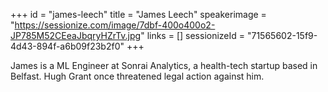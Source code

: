 +++
id = "james-leech"
title = "James Leech"
speakerimage = "https://sessionize.com/image/7dbf-400o400o2-JP785M52CEeaJbqryHZrTv.jpg"
links = []
sessionizeId = "71565602-15f9-4d43-894f-a6b09f23b2f0"
+++

James is a ML Engineer at Sonrai Analytics, a health-tech startup based in Belfast. Hugh Grant once threatened legal action against him.